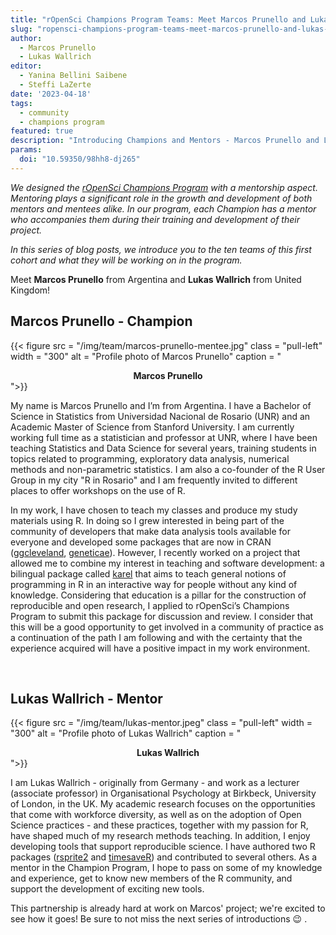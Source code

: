 ```yaml
---
title: "rOpenSci Champions Program Teams: Meet Marcos Prunello and Lukas Wallrich"
slug: "ropensci-champions-program-teams-meet-marcos-prunello-and-lukas-wallrich"
author:
  - Marcos Prunello
  - Lukas Wallrich
editor:
  - Yanina Bellini Saibene
  - Steffi LaZerte  
date: '2023-04-18'
tags:
  - community
  - champions program
featured: true
description: "Introducing Champions and Mentors - Marcos Prunello and Lukas Wallrich"
params:
  doi: "10.59350/98hh8-dj265"
---
```


*We designed the [rOpenSci Champions Program](/champions/) with a mentorship aspect. Mentoring plays a significant role in the growth and development of both mentors and mentees alike. In our program, each Champion has a mentor who accompanies them during their training and development of their project.*

*In this series of blog posts, we introduce you to the ten teams of this first cohort and what they will be working on in the program.*

Meet **Marcos Prunello** from Argentina and **Lukas Wallrich** from United Kingdom!


## Marcos Prunello - Champion

{{< figure src = "/img/team/marcos-prunello-mentee.jpg" class = "pull-left" width = "300" alt = "Profile photo of Marcos Prunello" caption = "<center><strong>Marcos Prunello</strong></center>">}}

My name is Marcos Prunello and I’m from Argentina. I have a Bachelor of Science in Statistics from Universidad Nacional de Rosario (UNR) and an Academic Master of Science from Stanford University. I am currently working full time as a statistician and professor at UNR, where I have been teaching Statistics and Data Science for several years, training students in topics related to programming, exploratory data analysis, numerical methods and non-parametric statistics.  I am also a co-founder of the R User Group in my city "R in Rosario" and I am frequently invited to different places to offer workshops on the use of R. 

In my work, I have chosen to teach my classes and produce my study materials using R. In doing so I grew interested in being part of the community of developers that make data analysis tools available for everyone and developed some packages that are now in CRAN ([ggcleveland](https://mpru.github.io/ggcleveland/), [geneticae](https://jangelini.github.io/geneticae/)). However, I recently worked on a project that allowed me to combine my interest in teaching and software development: a bilingual package called [karel](https://mpru.github.io/karel/) that aims to teach general notions of programming in R in an interactive way for people without any kind of knowledge. Considering that education is a pillar for the construction of reproducible and open research, I applied to rOpenSci’s Champions Program to submit this package for discussion and review. I consider that this will be a good opportunity to get involved in a community of practice as a continuation of the path I am following and with the certainty that the experience acquired will have a positive impact in my work environment.

</br>

## Lukas Wallrich - Mentor

{{< figure src = "/img/team/lukas-mentor.jpeg" class = "pull-left" width = "300" alt = "Profile photo of Lukas Wallrich" caption = "<center><strong>Lukas Wallrich</strong></center>">}}

I am Lukas Wallrich - originally from Germany - and work as a lecturer (associate professor) in Organisational Psychology at Birkbeck, University of London, in the UK. My academic research focuses on the opportunities that come with workforce diversity, as well as on the adoption of Open Science practices - and these practices, together with my passion for R, have shaped much of my research methods teaching. In addition, I enjoy developing tools that support reproducible science. I have authored two R packages ([rsprite2](https://lukaswallrich.github.io/rsprite2/) and [timesaveR](https://lukaswallrich.github.io/timesaveR/)) and contributed to several others. As a mentor in the Champion Program, I hope to pass on some of my knowledge and experience, get to know new members of the R community, and support the development of exciting new tools.

This partnership is already hard at work on Marcos' project; we're excited to see how it goes!  Be sure to not miss the next series of introductions 😉 .
